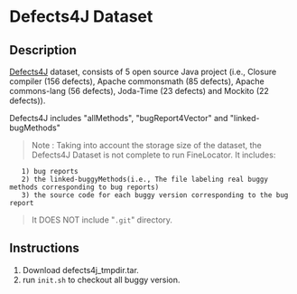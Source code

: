 # Defects4J Dataset

## Description

[Defects4J](http://github.com/rjust/Defects4J) dataset, consists of 5 open source Java project (i.e.,  Closure compiler (156 defects), Apache commonsmath (85 defects), Apache commons-lang (56 defects), Joda-Time (23 defects) and Mockito (22 defects)). 


Defects4J includes "allMethods", "bugReport4Vector" and "linked-bugMethods"
  > Note : Taking into account the storage size of the dataset, the Defects4J Dataset is not complete to run FineLocator. It includes:
  >
    ​	1) bug reports
    ​	2) the linked-buggyMethods(i.e., The file labeling real buggy methods corresponding to bug reports) 
    ​	3) the source code for each buggy version corresponding to the bug report
  >
  > It DOES NOT include "`.git`" directory.

## Instructions
1. Download defects4j_tmpdir.tar.
2. run `init.sh` to checkout all buggy version.
